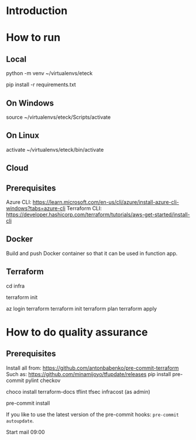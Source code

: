 # Introduction

# How to run
## Local
python -m venv ~/virtualenvs/eteck

pip install -r requirements.txt

## On Windows
source ~/virtualenvs/eteck/Scripts/activate

## On Linux
activate ~/virtualenvs/eteck/bin/activate

## Cloud

## Prerequisites
Azure CLI: https://learn.microsoft.com/en-us/cli/azure/install-azure-cli-windows?tabs=azure-cli
Terraform CLI: https://developer.hashicorp.com/terraform/tutorials/aws-get-started/install-cli

## Docker

Build and push Docker container so that it can be used in function app.

## Terraform
cd infra

terraform init

az login terraform
terraform init
terraform plan
terraform apply


# How to do quality assurance
## Prerequisites
Install all from: https://github.com/antonbabenko/pre-commit-terraform
Such as: https://github.com/minamijoyo/tfupdate/releases
pip install pre-commit pylint checkov

choco install terraform-docs tflint tfsec infracost (as admin)

pre-commit install


If you like to use the latest version of the pre-commit hooks: `pre-commit autoupdate`.



Start mail 09:00
